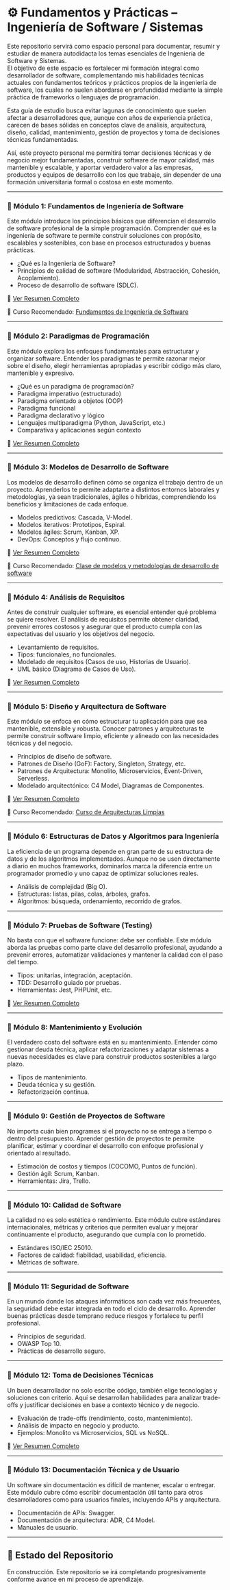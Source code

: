 # ⚙️ Fundamentos y Prácticas – Ingeniería de Software / Sistemas

Este repositorio servirá como espacio personal para documentar, resumir y estudiar de manera autodidacta los temas esenciales de Ingeniería de Software y Sistemas.  
El objetivo de este espacio es fortalecer mi formación integral como desarrollador de software, complementando mis habilidades técnicas actuales con fundamentos teóricos y prácticos propios de la ingeniería de software, los cuales no suelen abordarse en profundidad mediante la simple práctica de frameworks o lenguajes de programación.

Esta guía de estudio busca evitar lagunas de conocimiento que suelen afectar a desarrolladores que, aunque con años de experiencia práctica, carecen de bases sólidas en conceptos clave de análisis, arquitectura, diseño, calidad, mantenimiento, gestión de proyectos y toma de decisiones técnicas fundamentadas.

Así, este proyecto personal me permitirá tomar decisiones técnicas y de negocio mejor fundamentadas, construir software de mayor calidad, más mantenible y escalable, y aportar verdadero valor a las empresas, productos y equipos de desarrollo con los que trabaje, sin depender de una formación universitaria formal o costosa en este momento.

---

### 📌 Módulo 1: Fundamentos de Ingeniería de Software

Este módulo introduce los principios básicos que diferencian el desarrollo de software profesional de la simple programación. Comprender qué es la ingeniería de software te permite construir soluciones con propósito, escalables y sostenibles, con base en procesos estructurados y buenas prácticas.

-   ¿Qué es la Ingeniería de Software?
-   Principios de calidad de software (Modularidad, Abstracción, Cohesión, Acoplamiento).
-   Proceso de desarrollo de software (SDLC).

📄 [Ver Resumen Completo](./01-fundamentos-ingenieria/summary.md)

📘 Curso Recomendado: [Fundamentos de Ingeniería de Software](https://platzi.com/cursos/ingenieria/)

---

### 📌 Módulo 2: Paradigmas de Programación

Este módulo explora los enfoques fundamentales para estructurar y organizar software. Entender los paradigmas te permite razonar mejor sobre el diseño, elegir herramientas apropiadas y escribir código más claro, mantenible y expresivo.

-   ¿Qué es un paradigma de programación?
-   Paradigma imperativo (estructurado)
-   Paradigma orientado a objetos (OOP)
-   Paradigma funcional
-   Paradigma declarativo y lógico
-   Lenguajes multiparadigma (Python, JavaScript, etc.)
-   Comparativa y aplicaciones según contexto

📄 [Ver Resumen Completo](./02-paradigmas-programacion/summary.md)

---

### 📌 Módulo 3: Modelos de Desarrollo de Software

Los modelos de desarrollo definen cómo se organiza el trabajo dentro de un proyecto. Aprenderlos te permite adaptarte a distintos entornos laborales y metodologías, ya sean tradicionales, ágiles o híbridas, comprendiendo los beneficios y limitaciones de cada enfoque.

-   Modelos predictivos: Cascada, V-Model.
-   Modelos iterativos: Prototipos, Espiral.
-   Modelos ágiles: Scrum, Kanban, XP.
-   DevOps: Conceptos y flujo continuo.

📄 [Ver Resumen Completo](./03-modelos-desarrollo/summary.md)

📘 Curso Recomendado: [Clase de modelos y metodologías de desarrollo de software](https://youtu.be/uhZgYsUI2A8?si=quBj61Z-4CW-hjBL)

---

### 📌 Módulo 4: Análisis de Requisitos

Antes de construir cualquier software, es esencial entender qué problema se quiere resolver. El análisis de requisitos permite obtener claridad, prevenir errores costosos y asegurar que el producto cumpla con las expectativas del usuario y los objetivos del negocio.

-   Levantamiento de requisitos.
-   Tipos: funcionales, no funcionales.
-   Modelado de requisitos (Casos de uso, Historias de Usuario).
-   UML básico (Diagrama de Casos de Uso).

📄 [Ver Resumen Completo](./04-analisis-requisitos/summary.md)

---

### 📌 Módulo 5: Diseño y Arquitectura de Software

Este módulo se enfoca en cómo estructurar tu aplicación para que sea mantenible, extensible y robusta. Conocer patrones y arquitecturas te permite construir software limpio, eficiente y alineado con las necesidades técnicas y del negocio.

-   Principios de diseño de software.
-   Patrones de Diseño (GoF): Factory, Singleton, Strategy, etc.
-   Patrones de Arquitectura: Monolito, Microservicios, Event-Driven, Serverless.
-   Modelado arquitectónico: C4 Model, Diagramas de Componentes.

📄 [Ver Resumen Completo](./05-diseno-arquitectura/summary.md)

📘 Curso Recomendado: [Curso de Arquitecturas Limpias](https://platzi.com/cursos/arquitecturas-limpias/)

---

### 📌 Módulo 6: Estructuras de Datos y Algoritmos para Ingeniería

La eficiencia de un programa depende en gran parte de su estructura de datos y de los algoritmos implementados. Aunque no se usen directamente a diario en muchos frameworks, dominarlos marca la diferencia entre un programador promedio y uno capaz de optimizar soluciones reales.

-   Análisis de complejidad (Big O).
-   Estructuras: listas, pilas, colas, árboles, grafos.
-   Algoritmos: búsqueda, ordenamiento, recorrido de grafos.

---

### 📌 Módulo 7: Pruebas de Software (Testing)

No basta con que el software funcione: debe ser confiable. Este módulo aborda las pruebas como parte clave del desarrollo profesional, ayudando a prevenir errores, automatizar validaciones y mantener la calidad con el paso del tiempo.

-   Tipos: unitarias, integración, aceptación.
-   TDD: Desarrollo guiado por pruebas.
-   Herramientas: Jest, PHPUnit, etc.

📄 [Ver Resumen Completo](./07-pruebas-software/summary.md)

---

### 📌 Módulo 8: Mantenimiento y Evolución

El verdadero costo del software está en su mantenimiento. Entender cómo gestionar deuda técnica, aplicar refactorizaciones y adaptar sistemas a nuevas necesidades es clave para construir productos sostenibles a largo plazo.

-   Tipos de mantenimiento.
-   Deuda técnica y su gestión.
-   Refactorización continua.

---

### 📌 Módulo 9: Gestión de Proyectos de Software

No importa cuán bien programes si el proyecto no se entrega a tiempo o dentro del presupuesto. Aprender gestión de proyectos te permite planificar, estimar y coordinar el desarrollo con enfoque profesional y orientado al resultado.

-   Estimación de costos y tiempos (COCOMO, Puntos de función).
-   Gestión ágil: Scrum, Kanban.
-   Herramientas: Jira, Trello.

---

### 📌 Módulo 10: Calidad de Software

La calidad no es solo estética o rendimiento. Este módulo cubre estándares internacionales, métricas y criterios que permiten evaluar y mejorar continuamente el producto, asegurando que cumpla con lo prometido.

-   Estándares ISO/IEC 25010.
-   Factores de calidad: fiabilidad, usabilidad, eficiencia.
-   Métricas de software.

---

### 📌 Módulo 11: Seguridad de Software

En un mundo donde los ataques informáticos son cada vez más frecuentes, la seguridad debe estar integrada en todo el ciclo de desarrollo. Aprender buenas prácticas desde temprano reduce riesgos y fortalece tu perfil profesional.

-   Principios de seguridad.
-   OWASP Top 10.
-   Prácticas de desarrollo seguro.

---

### 📌 Módulo 12: Toma de Decisiones Técnicas

Un buen desarrollador no solo escribe código, también elige tecnologías y soluciones con criterio. Aquí se desarrollan habilidades para analizar trade-offs y justificar decisiones en base a contexto técnico y de negocio.

-   Evaluación de trade-offs (rendimiento, costo, mantenimiento).
-   Análisis de impacto en negocio y producto.
-   Ejemplos: Monolito vs Microservicios, SQL vs NoSQL.

📄 [Ver Resumen Completo](./12-toma-decisiones/summary.md)

---

### 📌 Módulo 13: Documentación Técnica y de Usuario

Un software sin documentación es difícil de mantener, escalar o entregar. Este módulo cubre cómo escribir documentación útil tanto para otros desarrolladores como para usuarios finales, incluyendo APIs y arquitectura.

-   Documentación de APIs: Swagger.
-   Documentación de arquitectura: ADR, C4 Model.
-   Manuales de usuario.

---

## 🚧 Estado del Repositorio

En construcción. Este repositorio se irá completando progresivamente conforme avance en mi proceso de aprendizaje.
